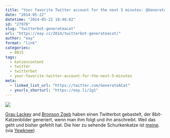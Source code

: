 ```yaml
---
title: "Your favorite Twitter account for the next 5 minutes: @GenerateACat"
date: "2014-05-22"
datetime: "2014-05-22 18:48:02"
id: "27970"
slug: "twitterbot-generateacat"
url: "https://eay.cc/2014/twitterbot-generateacat/"
author: "eay"
format: "link"
categories:
  - 0815
tags:
  - katzencontent
  - twitter
  - twitterbot
  - your-favorite-twitter-account-for-the-next-5-minutes
meta:
  - linked_list_url: "https://twitter.com/GenerateACat"
  - yourls_shorturl: "https://eay.li/2g1"
---
```


![](https://eay.cc/uploads/2014/generatedcat.gif)

[Grau Lackey](https://twitter.com/mousefountain) and [Bronson Zgeb](https://twitter.com/bzgeb) haben einen Twitterbot gebastelt, der 8bit-Katzenbilder generiert, wenn man ihm folgt und ihn anschreibt. Weil das geht und bisher gefehlt hat. Die hier zu sehende Schurkenkatze ist [meine](https://twitter.com/GenerateACat/status/469514675890036737). (via [Yewknee](http://yewknee.com/blog/generate-a-cat-bot-/))
